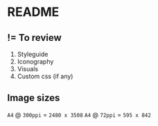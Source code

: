 # README

## != To review

1. Styleguide
2. Iconography
3. Visuals
4. Custom css (if any)

## Image sizes

`A4` @ `300ppi` = `2480 x 3508`
`A4` @ `72ppi` = `595 x 842`
